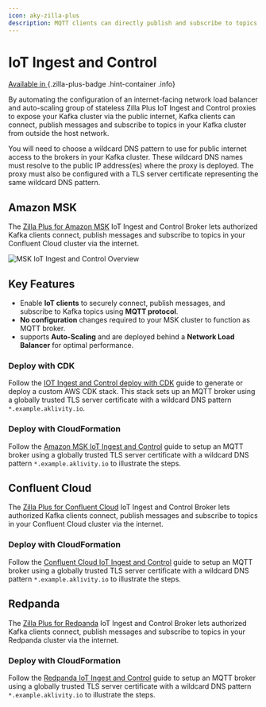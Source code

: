 ```yaml
---
icon: aky-zilla-plus
description: MQTT clients can directly publish and subscribe to topics through MQTT entry points into your Kafka cluster.
---
```


# IoT Ingest and Control

<!-- markdownlint-disable MD024 -->

[Available in <ZillaPlus/>](https://www.aklivity.io/products/zilla-plus)
{.zilla-plus-badge .hint-container .info}

By automating the configuration of an internet-facing network load balancer and auto-scaling group of stateless Zilla Plus IoT Ingest and Control proxies to expose your Kafka cluster via the public internet, Kafka clients can connect, publish messages and subscribe to topics in your Kafka cluster from outside the host network.

You will need to choose a wildcard DNS pattern to use for public internet access to the brokers in your Kafka cluster. These wildcard DNS names must resolve to the public IP address(es) where the <ZillaPlus/> proxy is deployed. The <ZillaPlus/> proxy must also be configured with a TLS server certificate representing the same wildcard DNS pattern.

## Amazon MSK

The [Zilla Plus for Amazon MSK](https://aws.amazon.com/marketplace/pp/prodview-jshnzslazfm44) IoT Ingest and Control Broker lets authorized Kafka clients connect, publish messages and subscribe to topics in your Confluent Cloud cluster via the internet.

![MSK IoT Ingest and Control Overview](/iot_ingestion_control.png)

## Key Features

- Enable **IoT clients** to securely connect, publish messages, and subscribe to Kafka topics using **MQTT protocol**.
- **No configuration** changes required to your MSK cluster to function as MQTT broker.
- <ZillaPlus/> supports **Auto-Scaling** and are deployed behind a **Network Load Balancer** for optimal performance.

### Deploy with CDK

Follow the [IOT Ingest and Control deploy with CDK](https://github.com/aklivity/zilla-plus-aws-templates/tree/main/amazon-msk/cdk/iot-ingest-and-control) guide to generate or deploy a custom AWS CDK stack. This stack sets up an MQTT broker using a globally trusted TLS server certificate with a wildcard DNS pattern `*.example.aklivity.io`.

### Deploy with CloudFormation

Follow the [Amazon MSK IoT Ingest and Control](../../how-tos/confluent-cloud/iot-ingest-control.md) guide to setup an MQTT broker using a globally trusted TLS server certificate with a wildcard DNS pattern `*.example.aklivity.io` to illustrate the steps.

## Confluent Cloud

The [Zilla Plus for Confluent Cloud](https://aws.amazon.com/marketplace/pp/prodview-eblxkinsqbaks) IoT Ingest and Control Broker lets authorized Kafka clients connect, publish messages and subscribe to topics in your Confluent Cloud cluster via the internet.

### Deploy with CloudFormation

Follow the [Confluent Cloud IoT Ingest and Control](../../how-tos/confluent-cloud/iot-ingest-control.md) guide to setup an MQTT broker using a globally trusted TLS server certificate with a wildcard DNS pattern `*.example.aklivity.io` to illustrate the steps.

## Redpanda

The [Zilla Plus for Redpanda](https://aws.amazon.com/marketplace/pp/prodview-sj4kquyndubiu) IoT Ingest and Control Broker lets authorized Kafka clients connect, publish messages and subscribe to topics in your Redpanda cluster via the internet.

### Deploy with CloudFormation

Follow the [Redpanda IoT Ingest and Control](../../how-tos/redpanda/iot-ingest-control.md) guide to setup an MQTT broker using a globally trusted TLS server certificate with a wildcard DNS pattern `*.example.aklivity.io` to illustrate the steps.
